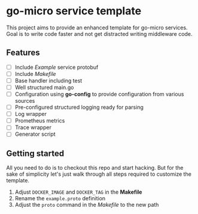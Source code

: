 # go-micro service template

This project aims to provide an enhanced template for go-micro services. Goal is to write code faster and not get distracted writing middleware code.

## Features
- [ ] Include _Example_ service protobuf
- [ ] Include _Makefile_
- [ ] Base handler including test
- [ ] Well structured main.go
- [ ] Configuration using **go-config** to provide configuration from various sources
- [ ] Pre-configured structured logging ready for parsing
- [ ] Log wrapper
- [ ] Prometheus metrics
- [ ] Trace wrapper
- [ ] Generator script

## Getting started
All you need to do is to checkout this repo and start hacking. But for the sake of simplicity let's just walk through all steps required to customize the template.

1. Adjust `DOCKER_IMAGE` and `DOCKER_TAG` in the **Makefile**
2. Rename the `example.proto` definition
3. Adjust the `proto` command in the *Makefile* to the new path